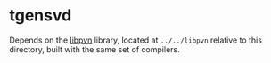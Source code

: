 # tgensvd

Depends on the [libpvn](https://github.com/venovako/libpvn) library,
located at `../../libpvn` relative to this directory, built with the
same set of compilers.
